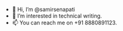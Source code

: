 - 👋 Hi, I’m @samirsenapati
- 👀 I’m interested in technical writing.
- 📫 You can reach me on +91 8880891123.

<!---
samirsenapati/samirsenapati is a ✨ special ✨ repository because its `README.md` (this file) appears on your GitHub profile.
You can click the Preview link to take a look at your changes.
--->
